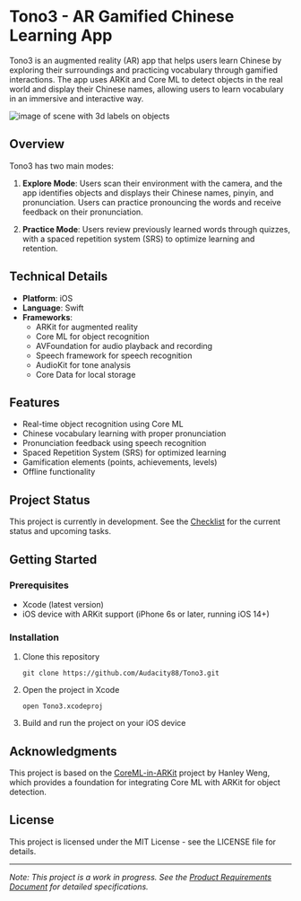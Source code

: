 # Tono3 - AR Gamified Chinese Learning App

Tono3 is an augmented reality (AR) app that helps users learn Chinese by exploring their surroundings and practicing vocabulary through gamified interactions. The app uses ARKit and Core ML to detect objects in the real world and display their Chinese names, allowing users to learn vocabulary in an immersive and interactive way.

![image of scene with 3d labels on objects](post-media/giphy.gif)

## Overview

Tono3 has two main modes:

1. **Explore Mode**: Users scan their environment with the camera, and the app identifies objects and displays their Chinese names, pinyin, and pronunciation. Users can practice pronouncing the words and receive feedback on their pronunciation.

2. **Practice Mode**: Users review previously learned words through quizzes, with a spaced repetition system (SRS) to optimize learning and retention.

## Technical Details

- **Platform**: iOS
- **Language**: Swift
- **Frameworks**: 
  - ARKit for augmented reality
  - Core ML for object recognition
  - AVFoundation for audio playback and recording
  - Speech framework for speech recognition
  - AudioKit for tone analysis
  - Core Data for local storage

## Features

- Real-time object recognition using Core ML
- Chinese vocabulary learning with proper pronunciation
- Pronunciation feedback using speech recognition
- Spaced Repetition System (SRS) for optimized learning
- Gamification elements (points, achievements, levels)
- Offline functionality

## Project Status

This project is currently in development. See the [Checklist](docs/Checklist.md) for the current status and upcoming tasks.

## Getting Started

### Prerequisites

- Xcode (latest version)
- iOS device with ARKit support (iPhone 6s or later, running iOS 14+)

### Installation

1. Clone this repository
   ```
   git clone https://github.com/Audacity88/Tono3.git
   ```
2. Open the project in Xcode
   ```
   open Tono3.xcodeproj
   ```
3. Build and run the project on your iOS device

## Acknowledgments

This project is based on the [CoreML-in-ARKit](https://github.com/hanleyweng/CoreML-in-ARKit) project by Hanley Weng, which provides a foundation for integrating Core ML with ARKit for object detection.

## License

This project is licensed under the MIT License - see the LICENSE file for details.

---

*Note: This project is a work in progress. See the [Product Requirements Document](docs/Product%20Requirements%20Document%20(PRD).md) for detailed specifications.*
